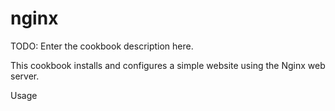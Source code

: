 # nginx

TODO: Enter the cookbook description here.

This cookbook installs and configures a simple website using the Nginx web server.

Usage


